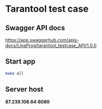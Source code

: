 # Tarantool test case

## Swagger API docs 

https://app.swaggerhub.com/apis-docs/LinaProg/tarantool_testcase_API/1.0.0

## Start app

```bash
make all 
```

## Server host
**87.239.108.64:8080**